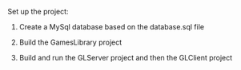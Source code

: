Set up the project:

1. Create a MySql database based on the database.sql file

2. Build the GamesLibrary project

3. Build and run the GLServer project and then the GLClient project 